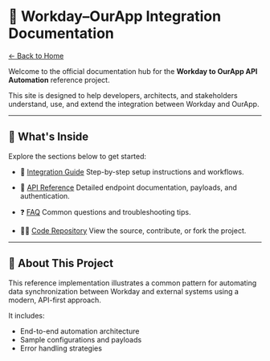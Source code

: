 # 🚀 Workday–OurApp Integration Documentation

[← Back to Home](https://rneild.github.io/rneildpagestest/)

Welcome to the official documentation hub for the **Workday to OurApp API Automation** reference project.

This site is designed to help developers, architects, and stakeholders understand, use, and extend the integration between Workday and OurApp.

---

## 📘 What's Inside

Explore the sections below to get started:

* 📄 [Integration Guide](integration-guide.md)
  Step-by-step setup instructions and workflows.

* 🔌 [API Reference](api.md)
  Detailed endpoint documentation, payloads, and authentication.

* ❓ [FAQ](faq.md)
  Common questions and troubleshooting tips.

* 🧑‍💻 [Code Repository](https://github.com/rneild/rneildrepotest01)
  View the source, contribute, or fork the project.

---

## 🧭 About This Project

This reference implementation illustrates a common pattern for automating data synchronization between Workday and external systems using a modern, API-first approach.

It includes:

* End-to-end automation architecture
* Sample configurations and payloads
* Error handling strategies
